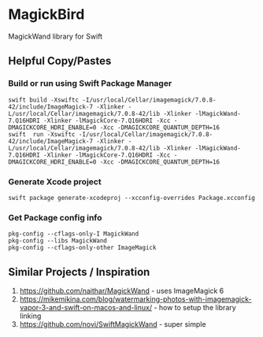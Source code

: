 # MagickBird

MagickWand library for Swift


## Helpful Copy/Pastes

### Build or run using Swift Package Manager

    swift build -Xswiftc -I/usr/local/Cellar/imagemagick/7.0.8-42/include/ImageMagick-7 -Xlinker -L/usr/local/Cellar/imagemagick/7.0.8-42/lib -Xlinker -lMagickWand-7.Q16HDRI -Xlinker -lMagickCore-7.Q16HDRI -Xcc -DMAGICKCORE_HDRI_ENABLE=0 -Xcc -DMAGICKCORE_QUANTUM_DEPTH=16
    swift  run -Xswiftc -I/usr/local/Cellar/imagemagick/7.0.8-42/include/ImageMagick-7 -Xlinker -L/usr/local/Cellar/imagemagick/7.0.8-42/lib -Xlinker -lMagickWand-7.Q16HDRI -Xlinker -lMagickCore-7.Q16HDRI -Xcc -DMAGICKCORE_HDRI_ENABLE=0 -Xcc -DMAGICKCORE_QUANTUM_DEPTH=16

### Generate Xcode project

    swift package generate-xcodeproj --xcconfig-overrides Package.xcconfig

### Get Package config info

    pkg-config --cflags-only-I MagickWand
    pkg-config --libs MagickWand
    pkg-config --cflags-only-other ImageMagick


## Similar Projects / Inspiration

1. https://github.com/naithar/MagickWand - uses ImageMagick 6
2. https://mikemikina.com/blog/watermarking-photos-with-imagemagick-vapor-3-and-swift-on-macos-and-linux/ - how to setup the library linking
3. https://github.com/novi/SwiftMagickWand - super simple
